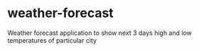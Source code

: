 # weather-forecast
Weather forecast application to show next 3 days high and low temperatures of particular city

